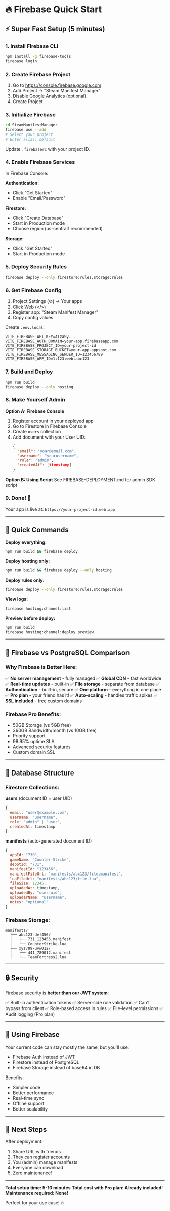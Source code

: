 # 🔥 Firebase Quick Start

## ⚡ Super Fast Setup (5 minutes)

### 1. Install Firebase CLI

```bash
npm install -g firebase-tools
firebase login
```

### 2. Create Firebase Project

1. Go to https://console.firebase.google.com
2. Add Project → "Steam Manifest Manager"
3. Disable Google Analytics (optional)
4. Create Project

### 3. Initialize Firebase

```bash
cd SteamManifestManager
firebase use --add
# Select your project
# Enter alias: default
```

Update `.firebaserc` with your project ID.

### 4. Enable Firebase Services

In Firebase Console:

**Authentication:**
- Click "Get Started"
- Enable "Email/Password"

**Firestore:**
- Click "Create Database"
- Start in Production mode
- Choose region (us-central1 recommended)

**Storage:**
- Click "Get Started"
- Start in Production mode

### 5. Deploy Security Rules

```bash
firebase deploy --only firestore:rules,storage:rules
```

### 6. Get Firebase Config

1. Project Settings (⚙️) → Your apps
2. Click Web (</>)
3. Register app: "Steam Manifest Manager"
4. Copy config values

Create `.env.local`:

```env
VITE_FIREBASE_API_KEY=AIzaSy...
VITE_FIREBASE_AUTH_DOMAIN=your-app.firebaseapp.com
VITE_FIREBASE_PROJECT_ID=your-project-id
VITE_FIREBASE_STORAGE_BUCKET=your-app.appspot.com
VITE_FIREBASE_MESSAGING_SENDER_ID=123456789
VITE_FIREBASE_APP_ID=1:123:web:abc123
```

### 7. Build and Deploy

```bash
npm run build
firebase deploy --only hosting
```

### 8. Make Yourself Admin

**Option A: Firebase Console**
1. Register account in your deployed app
2. Go to Firestore in Firebase Console
3. Create `users` collection
4. Add document with your User UID:
   ```json
   {
     "email": "your@email.com",
     "username": "yourusername",
     "role": "admin",
     "createdAt": [timestamp]
   }
   ```

**Option B: Using Script**
See FIREBASE-DEPLOYMENT.md for admin SDK script

### 9. Done! 🎉

Your app is live at: `https://your-project-id.web.app`

---

## 🔄 Quick Commands

**Deploy everything:**
```bash
npm run build && firebase deploy
```

**Deploy hosting only:**
```bash
npm run build && firebase deploy --only hosting
```

**Deploy rules only:**
```bash
firebase deploy --only firestore:rules,storage:rules
```

**View logs:**
```bash
firebase hosting:channel:list
```

**Preview before deploy:**
```bash
npm run build
firebase hosting:channel:deploy preview
```

---

## 🎯 Firebase vs PostgreSQL Comparison

### Why Firebase is Better Here:

✅ **No server management** - fully managed
✅ **Global CDN** - fast worldwide
✅ **Real-time updates** - built-in
✅ **File storage** - separate from database
✅ **Authentication** - built-in, secure
✅ **One platform** - everything in one place
✅ **Pro plan** - your friend has it!
✅ **Auto-scaling** - handles traffic spikes
✅ **SSL included** - free custom domains

### Firebase Pro Benefits:

- 50GB Storage (vs 5GB free)
- 360GB Bandwidth/month (vs 10GB free)
- Priority support
- 99.95% uptime SLA
- Advanced security features
- Custom domain SSL

---

## 💾 Database Structure

### Firestore Collections:

**users** (document ID = user UID)
```javascript
{
  email: "user@example.com",
  username: "username",
  role: "admin" | "user",
  createdAt: timestamp
}
```

**manifests** (auto-generated document ID)
```javascript
{
  appId: "730",
  gameName: "Counter-Strike",
  depotId: "731",
  manifestId: "123456",
  manifestFileUrl: "manifests/abc123/file.manifest",
  luaFileUrl: "manifests/abc123/file.lua",
  fileSize: 12345,
  uploadedAt: timestamp,
  uploadedBy: "user-uid",
  uploaderName: "username",
  notes: "optional"
}
```

### Firebase Storage:

```
manifests/
  ├── abc123-def456/
  │   ├── 731_123456.manifest
  │   └── CounterStrike.lua
  ├── xyz789-uvw012/
  │   ├── 441_789012.manifest
  │   └── TeamFortress2.lua
```

---

## 🔒 Security

Firebase security is **better than our JWT system**:

✅ Built-in authentication tokens
✅ Server-side rule validation
✅ Can't bypass from client
✅ Role-based access in rules
✅ File-level permissions
✅ Audit logging (Pro plan)

---

## 📱 Using Firebase

Your current code can stay mostly the same, but you'll use:
- Firebase Auth instead of JWT
- Firestore instead of PostgreSQL
- Firebase Storage instead of base64 in DB

Benefits:
- Simpler code
- Better performance
- Real-time sync
- Offline support
- Better scalability

---

## 🚀 Next Steps

After deployment:
1. Share URL with friends
2. They can register accounts
3. You (admin) manage manifests
4. Everyone can download
5. Zero maintenance!

---

**Total setup time: 5-10 minutes**
**Total cost with Pro plan: Already included!**
**Maintenance required: None!**

Perfect for your use case! 🔥
